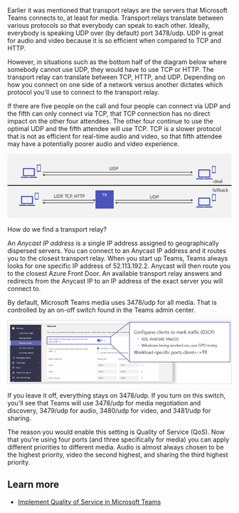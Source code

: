Earlier it was mentioned that transport relays are the servers that Microsoft Teams connects to, at least for media. Transport relays translate between various protocols so that everybody can speak to each other. Ideally, everybody is speaking UDP over (by default) port 3478/udp. UDP is great for audio and video because it is so efficient when compared to TCP and HTTP.

However, in situations such as the bottom half of the diagram below where somebody cannot use UDP, they would have to use TCP or HTTP. The transport relay can translate between TCP, HTTP, and UDP. Depending on how you connect on one side of a network versus another dictates which protocol you'll use to connect to the transport relay.

If there are five people on the call and four people can connect via UDP and the fifth can only connect via TCP, that TCP connection has no direct impact on the other four attendees. The other four continue to use the optimal UDP and the fifth attendee will use TCP. TCP is a slower protocol that is not as efficient for real-time audio and video, so that fifth attendee may have a potentially poorer audio and video experience.

![Transport relays are more efficient](../media/transport-relays.png)

How do we find a transport relay?

An *Anycast IP address* is a single IP address assigned to geographically dispersed servers. You can connect to an Anycast IP address and it routes you to the closest transport relay. When you start up Teams, Teams always looks for one specific IP address of 52.113.192.2.  Anycast will then route you to the closest Azure Front Door. An available transport relay answers and redirects from the Anycast IP to an IP address of the exact server you will connect to.

By default, Microsoft Teams media uses 3478/udp for all media. That is controlled by an on-off switch found in the Teams admin center.

![UDP ports](../media/udp-ports.png)

If you leave it off, everything stays on 3478/udp. If you turn on this switch, you'll see that Teams will use 3478/udp for media negotiation and discovery, 3479/udp for audio, 3480/udp for video, and 3481/udp for sharing.

The reason you would enable this setting is Quality of Service (QoS). Now that you're using four ports (and three specifically for media) you can apply different priorities to different media. Audio is almost always chosen to be the highest priority, video the second highest, and sharing the third highest priority.

## Learn more

- [Implement Quality of Service in Microsoft Teams](/microsoftteams/qos-in-teams?azure-portal=true)
